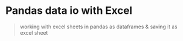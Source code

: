 # Pandas data io with Excel
 > working with excel sheets in pandas as dataframes & saving it as excel sheet

 
